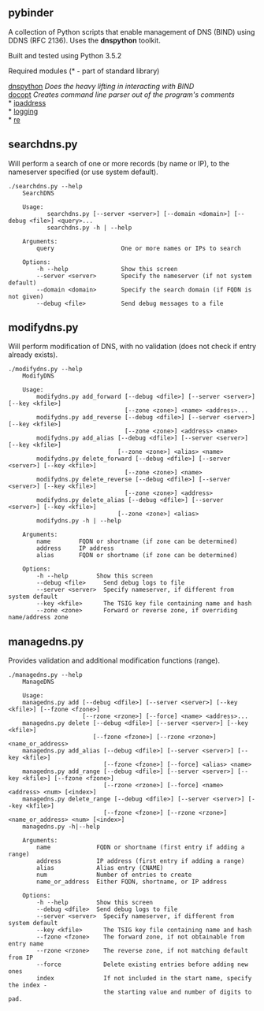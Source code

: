 ## pybinder
A collection of Python scripts that enable management of DNS (BIND) using DDNS (RFC 2136). Uses the **dnspython** toolkit.

Built and tested using Python 3.5.2

Required modules (\* - part of standard library)

[dnspython](http://www.dnspython.org/)  *Does the heavy lifting in interacting with BIND*   
[docopt](https://github.com/docopt/docopt)  *Creates command line parser out of the program's comments*   
\* [ipaddress](https://docs.python.org/3/library/ipaddress.html)    
\* [logging](https://docs.python.org/3/library/logging.html)   
\* [re](https://docs.python.org/3/library/re.html)   

## searchdns.py
Will perform a search of one or more records (by name or IP), to the nameserver specified (or use system default).
```
./searchdns.py --help
    SearchDNS

    Usage:
           searchdns.py [--server <server>] [--domain <domain>] [--debug <file>] <query>...
           searchdns.py -h | --help

    Arguments:
        query                   One or more names or IPs to search

    Options:
        -h --help               Show this screen
        --server <server>       Specify the nameserver (if not system default)
        --domain <domain>       Specify the search domain (if FQDN is not given)
        --debug <file>          Send debug messages to a file
```

## modifydns.py
Will perform modification of DNS, with no validation (does not check if entry already exists).
```
./modifydns.py --help
    ModifyDNS

    Usage:
        modifydns.py add_forward [--debug <dfile>] [--server <server>] [--key <kfile>]
                                 [--zone <zone>] <name> <address>...
        modifydns.py add_reverse [--debug <dfile>] [--server <server>] [--key <kfile>]
                                 [--zone <zone>] <address> <name>
        modifydns.py add_alias [--debug <dfile>] [--server <server>] [--key <kfile>]
                               [--zone <zone>] <alias> <name>
        modifydns.py delete_forward [--debug <dfile>] [--server <server>] [--key <kfile>]
                                 [--zone <zone>] <name>
        modifydns.py delete_reverse [--debug <dfile>] [--server <server>] [--key <kfile>]
                                 [--zone <zone>] <address>
        modifydns.py delete_alias [--debug <dfile>] [--server <server>] [--key <kfile>]
                               [--zone <zone>] <alias>
        modifydns.py -h | --help

    Arguments:
        name        FQDN or shortname (if zone can be determined)
        address     IP address
        alias       FQDN or shortname (if zone can be determined)

    Options:
        -h --help        Show this screen
        --debug <file>     Send debug logs to file
        --server <server>  Specify nameserver, if different from system default
        --key <kfile>      The TSIG key file containing name and hash
        --zone <zone>      Forward or reverse zone, if overriding name/address zone
```

## managedns.py
Provides validation and additional modification functions (range).
```
./managedns.py --help
    ManageDNS

    Usage:
    managedns.py add [--debug <dfile>] [--server <server>] [--key <kfile>] [--fzone <fzone>]
                     [--rzone <rzone>] [--force] <name> <address>...
    managedns.py delete [--debug <dfile>] [--server <server>] [--key <kfile>]
                        [--fzone <fzone>] [--rzone <rzone>] <name_or_address>
    managedns.py add_alias [--debug <dfile>] [--server <server>] [--key <kfile>]
                           [--fzone <fzone>] [--force] <alias> <name>
    managedns.py add_range [--debug <dfile>] [--server <server>] [--key <kfile>] [--fzone <fzone>]
                           [--rzone <rzone>] [--force] <name> <address> <num> [<index>]
    managedns.py delete_range [--debug <dfile>] [--server <server>] [--key <kfile>]
                           [--fzone <fzone>] [--rzone <rzone>] <name_or_address> <num> [<index>]
    managedns.py -h|--help

    Arguments:
        name             FQDN or shortname (first entry if adding a range)
        address          IP address (first entry if adding a range)
        alias            Alias entry (CNAME)
        num              Number of entries to create
        name_or_address  Either FQDN, shortname, or IP address

    Options:
        -h --help        Show this screen
        --debug <dfile>  Send debug logs to file
        --server <server>  Specify nameserver, if different from system default
        --key <kfile>      The TSIG key file containing name and hash
        --fzone <fzone>    The forward zone, if not obtainable from entry name
        --rzone <rzone>    The reverse zone, if not matching default from IP
        --force            Delete existing entries before adding new ones
        index              If not included in the start name, specify the index -
                           the starting value and number of digits to pad.
```
